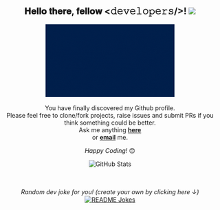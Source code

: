 <div align="center">
<h2> 𝐇𝐞𝐥𝐥𝐨 𝐭𝐡𝐞𝐫𝐞, 𝐟𝐞𝐥𝐥𝐨𝐰 <𝚍𝚎𝚟𝚎𝚕𝚘𝚙𝚎𝚛𝚜/>! <img src="[https://github.com/jdvpl/jdvpl/blob/main/jdvpl.gif](https://github.com/jdvpl/jdvpl/blob/main/jdvpl.gif)" width="30"></h2>
</div>

<div align="center" width="50">

<img src="https://github.com/jdvpl/jdvpl/blob/main/jdvpl.gif" alt="Welcome!" width="300"/>

</div>

<div align="center">

You have finally discovered my Github profile. <br>
Please feel free to clone/fork projects, raise issues and submit PRs if you think something could be better. <br>
Ask me anything <a href="https://github.com/jdvpl/jdvpl/issues/new"><b>here</b></a><br>
or <a href="mailto:juanda554242@gmail.com"><b>email</b></a> me.

<i>Happy Coding!</i> 😊

</div>

<div align="center">

![GitHub Stats](https://github-readme-stats.vercel.api?username=jdvpl&theme=radical)

</br>
</br>
<i>Random dev joke for you! (create your own by clicking here ↓)</i><br>
<a href="https://readme-jokes.vercel.app"><img align="center" src="https://readme-jokes.vercel.app/api?bgColor=%23073b4c&textColor=%2306d6a0&aColor=%2306d6a0&borderColor=%2306d6a0" alt="README Jokes"></a>

</div>
